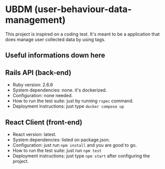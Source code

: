 # UBDM (user-behaviour-data-management)

This project is inspired on a coding test. It's meant to be a application that does manage user collected data by using tags.

## Useful informations down here

## Rails API (back-end)
* Ruby version: 2.6.6
* System dependencies: none. it's dockerized.
* Configuration: none needed.
* How to run the test suite: just by running `rspec` command.
* Deployment instructions: just type `docker compose up`

## React Client (front-end)
* React version: latest.
* System dependencies: listed on package.json.
* Configuration: just run `npm install` and you are good to go.
* How to run the test suite: just run `npm test`
* Deployment instructions: just type `npm start` after configuring the project.
